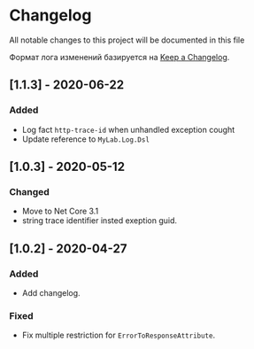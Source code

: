 # Changelog

All notable changes to this project will be documented in this file

Формат лога изменений базируется на [Keep a Changelog](https://keepachangelog.com/en/1.0.0/).

## [1.1.3] - 2020-06-22

### Added

* Log fact `http-trace-id` when unhandled exception cought
* Update reference to `MyLab.Log.Dsl`

## [1.0.3] - 2020-05-12

### Changed

- Move to Net Core 3.1
- string trace identifier insted exeption guid.

## [1.0.2] - 2020-04-27

### Added

- Add changelog.

### Fixed

* Fix multiple restriction for `ErrorToResponseAttribute`.